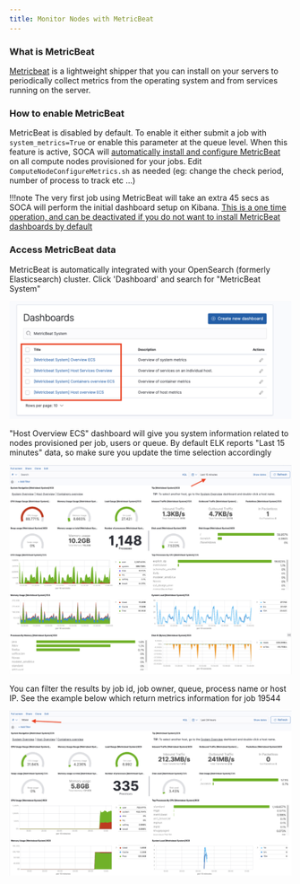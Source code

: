 ```yaml
---
title: Monitor Nodes with MetricBeat
---
```


### What is MetricBeat

[Metricbeat](https://www.elastic.co/beats/metricbeat) is a lightweight shipper that you can install on your servers to periodically collect metrics from the operating system and from services running on the server.


### How to enable MetricBeat

MetricBeat is disabled by default. To enable it either submit a job with `system_metrics=True` or enable this parameter at the queue level. When this feature is active, SOCA will [automatically install and configure MetricBeat](https://github.com/awslabs/scale-out-computing-on-aws/blob/main/source/soca/cluster_node_bootstrap/ComputeNodeConfigureMetrics.sh) on all compute nodes provisioned for your jobs. Edit `ComputeNodeConfigureMetrics.sh` as needed (eg: change the check period, number of process to track etc ...)

!!!note 
    The very first job using MetricBeat will take an extra 45 secs as SOCA will perform the initial dashboard setup on Kibana. [This is a one time operation, and can be deactivated if you do not want to install MetricBeat dashboards by default](https://github.com/awslabs/scale-out-computing-on-aws/blob/main/source/soca/cluster_node_bootstrap/ComputeNodeConfigureMetrics.sh#L37-L44)

### Access MetricBeat data

MetricBeat is automatically integrated with your OpenSearch (formerly Elasticsearch) cluster. Click 'Dashboard' and search for "MetricBeat System"

![](../imgs/metricbeat-1.png)

"Host Overview ECS" dashboard will give you system information related to nodes provisioned per job, users or queue. By default ELK reports "Last 15 minutes" data, so make sure you update the time selection accordingly

![](../imgs/metricbeat-2.png)

You can filter the results by job id, job owner, queue, process name or host IP. See the example below which return metrics information for job 19544

![](../imgs/metricbeat-3.png)
